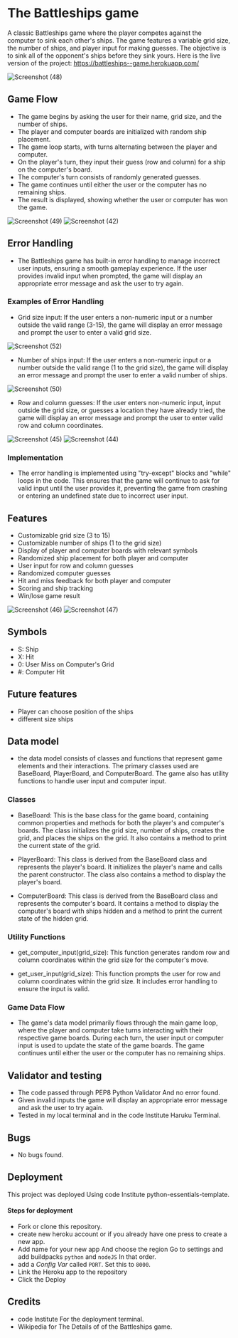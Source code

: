 
# The Battleships game

A classic Battleships game where the player competes against the computer to sink each other's ships. The game features a variable grid size, the number of ships, and player input for making guesses. The objective is to sink all of the opponent's ships before they sink yours. Here is the live version of the project: https://battleships--game.herokuapp.com/

![Screenshot (48)](https://user-images.githubusercontent.com/127791713/236436098-a9a1fc2e-daf7-4dea-a819-d196fc5fec7b.png)

## Game Flow
- The game begins by asking the user for their name, grid size, and the number of ships.
- The player and computer boards are initialized with random ship placement.
- The game loop starts, with turns alternating between the player and computer.
- On the player's turn, they input their guess (row and column) for a ship on the computer's board.
- The computer's turn consists of randomly generated guesses.
- The game continues until either the user or the computer has no remaining ships.
- The result is displayed, showing whether the user or computer has won the game.

![Screenshot (49)](https://user-images.githubusercontent.com/127791713/236438040-eb700b77-9387-47c1-86b6-b98286a78284.png)
![Screenshot (42)](https://user-images.githubusercontent.com/127791713/236437505-55027573-85e5-4eb1-80be-9c68a9b5e60e.png)

## Error Handling
- The Battleships game has built-in error handling to manage incorrect user inputs, ensuring a smooth gameplay experience. If the user provides invalid input when prompted, the game will display an appropriate error message and ask the user to try again.

### Examples of Error Handling
- Grid size input: If the user enters a non-numeric input or a number outside the valid range (3-15), the game will display an error message and prompt the user to enter a valid grid size.

![Screenshot (52)](https://user-images.githubusercontent.com/127791713/236441430-689ea81d-6f04-462b-b3d4-5ec2a190496d.png)

- Number of ships input: If the user enters a non-numeric input or a number outside the valid range (1 to the grid size), the game will display an error message and prompt the user to enter a valid number of ships.

![Screenshot (50)](https://user-images.githubusercontent.com/127791713/236440436-c376f680-7c3f-4fc4-9156-4ab960173ea7.png)


- Row and column guesses: If the user enters non-numeric input, input outside the grid size, or guesses a location they have already tried, the game will display an error message and prompt the user to enter valid row and column coordinates.

![Screenshot (45)](https://user-images.githubusercontent.com/127791713/236439667-c1f4577d-e03c-4e66-b6ab-60bf9663db41.png)
![Screenshot (44)](https://user-images.githubusercontent.com/127791713/236438968-ecbac53f-2923-4364-adea-e82333cc802a.png)

### Implementation
- The error handling is implemented using "try-except" blocks and "while" loops in the code. This ensures that the game will continue to ask for valid input until the user provides it, preventing the game from crashing or entering an undefined state due to incorrect user input.


## Features
- Customizable grid size (3 to 15)
- Customizable number of ships (1 to the grid size)
- Display of player and computer boards with relevant symbols
- Randomized ship placement for both player and computer
- User input for row and column guesses
- Randomized computer guesses
- Hit and miss feedback for both player and computer
- Scoring and ship tracking
- Win/lose game result

![Screenshot (46)](https://user-images.githubusercontent.com/127791713/236439403-f43ad1e2-77c7-4483-a45d-dfcf655474a9.png)
![Screenshot (47)](https://user-images.githubusercontent.com/127791713/236440674-6343b06a-c1ae-4877-8be8-7fc361338ce0.png)

## Symbols
- S: Ship
- X: Hit
- 0: User Miss on Computer's Grid
- #: Computer Hit

## Future features
- Player can choose position of the ships
- different size ships

## Data model 
- the data model consists of classes and functions that represent game elements and their interactions. The primary classes used are BaseBoard, PlayerBoard, and ComputerBoard. The game also has utility functions to handle user input and computer input.

### Classes
- BaseBoard: This is the base class for the game board, containing common properties and methods for both the player's and computer's boards. The class initializes the grid size, number of ships, creates the grid, and places the ships on the grid. It also contains a method to print the current state of the grid.

- PlayerBoard: This class is derived from the BaseBoard class and represents the player's board. It initializes the player's name and calls the parent constructor. The class also contains a method to display the player's board.

- ComputerBoard: This class is derived from the BaseBoard class and represents the computer's board. It contains a method to display the computer's board with ships hidden and a method to print the current state of the hidden grid.

### Utility Functions
- get_computer_input(grid_size): This function generates random row and column coordinates within the grid size for the computer's move.

- get_user_input(grid_size): This function prompts the user for row and column coordinates within the grid size. It includes error handling to ensure the input is valid.

### Game Data Flow
- The game's data model primarily flows through the main game loop, where the player and computer take turns interacting with their respective game boards. During each turn, the user input or computer input is used to update the state of the game boards. The game continues until either the user or the computer has no remaining ships.

## Validator and testing
- The code passed through PEP8 Python Validator And no error found.
- Given invalid inputs the game will display an appropriate error message and ask the user to try again.
- Tested in my local terminal and in the code Institute Haruku Terminal.

## Bugs
- No bugs found.

## Deployment

This project was deployed Using code Institute python-essentials-template.

#### Steps for deployment
- Fork or clone this repository.
- create new heroku account or if you already have one press to create a new app.
- Add name for your new app And choose the region Go to settings and add buildpacks `python` and `nodeJS` In that order.
- add a _Config Var_ called `PORT`. Set this to `8000`.
- Link the Heroku app to the repository
- Click the Deploy

## Credits 
- code Institute For the deployment terminal.
- Wikipedia for The Details of of the Battleships game.
